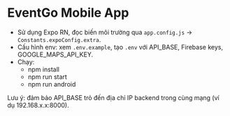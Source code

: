 # EventGo Mobile App

- Sử dụng Expo RN, đọc biến môi trường qua `app.config.js` -> `Constants.expoConfig.extra`.
- Cấu hình env: xem `.env.example`, tạo `.env` với API_BASE, Firebase keys, GOOGLE_MAPS_API_KEY.
- Chạy:
  - npm install
  - npm run start
  - npm run android

Lưu ý: đảm bảo API_BASE trỏ đến địa chỉ IP backend trong cùng mạng (ví dụ 192.168.x.x:8000).
